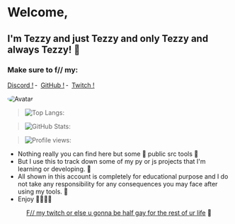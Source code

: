 # Welcome,
## I'm Tezzy and just Tezzy and only Tezzy and always Tezzy! 📸
### Make sure to f// my:

<a href="https://discord.com/users/">Discord !</a>
    ╴
        <a href="https://github.com/DaddyTezzy">GitHub !</a>
    ╴
        <a href="https://twitch.tv/daddy_tezzy">Twitch !</a>
</p>

<img src="https://images-ext-2.discordapp.net/external/_cGMPIWiy_GjuhJvnNFyCiww306onW-FpcBer1nLW4Y/https/media.discordapp.net/attachments/791039111452426241/791267442101452800/B2E8ABC7-B9E8-4929-A3D5-1B0819ECE97D.gif?width=320&height=179" alt="Avatar" style="border-radius: 75%;">
    
> ![Top Langs:](https://github-readme-stats.vercel.app/api/top-langs/?username=DaddyTezzy&theme=tokyonight&layout=compact)

> ![GitHub Stats:](https://github-readme-stats.vercel.app/api?username=DaddyTezzy&show_icons=true&theme=tokyonight)

> ![Profile views:](https://gpvc.arturio.dev/tezzy-lab?v=3)

- Nothing really you can find here but some 💩 public src tools 🎊
- But I use this to track down some of my py or js projects that I'm learning or developing. 🚧
- All shown in this account is completely for educational purpose and I do not take any responsibility for any consequences you may face after using my tools. 💅
- Enjoy 🌙🧱🤍🌴

<p align="center">  
<a href="https://www.twitch.tv/daddy_tezzy">F// my twitch or else u gonna be half gay for the rest of ur life</a>
    🥤
